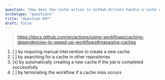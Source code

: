 ```yaml
---
question: "How does the cache action in GitHub Actions handle a cache miss?"
archetype: "questions"
title: "Question 097"
draft: false
---
```


> https://docs.github.com/en/actions/using-workflows/caching-dependencies-to-speed-up-workflows#managing-caches
1. [ ] by requiring manual intervention to create a new cache
1. [ ] by searching for a cache in other repositories
1. [x] by automatically creating a new cache if the job is completed successfully
1. [ ] by terminating the workflow if a cache miss occurs
